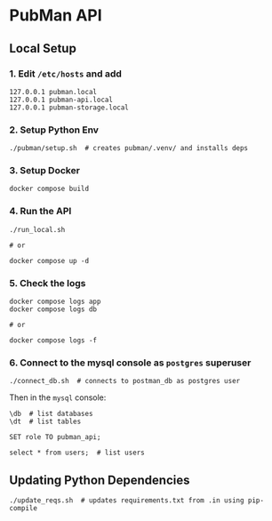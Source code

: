# PubMan API

## Local Setup

### 1. Edit `/etc/hosts` and add
```
127.0.0.1 pubman.local
127.0.0.1 pubman-api.local
127.0.0.1 pubman-storage.local
```

### 2. Setup Python Env
```shell
./pubman/setup.sh  # creates pubman/.venv/ and installs deps
```

### 3. Setup Docker
```shell
docker compose build
```

### 4. Run the API
```shell
./run_local.sh

# or

docker compose up -d
```

### 5. Check the logs
```shell
docker compose logs app
docker compose logs db

# or

docker compose logs -f
```

### 6. Connect to the mysql console as `postgres` superuser
```shell
./connect_db.sh  # connects to postman_db as postgres user
```
Then in the `mysql` console:
```
\db  # list databases
\dt  # list tables

SET role TO pubman_api;

select * from users;  # list users
```


## Updating Python Dependencies
```shell
./update_reqs.sh  # updates requirements.txt from .in using pip-compile
```